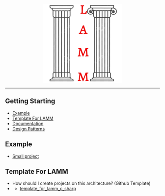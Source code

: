 <p align="center">
<img src="https://raw.githubusercontent.com/antonpichka/library_architecture_mvvm_modify/main/assets/logo_lamm.png" alt="Logo LAMM"/>
</p>

--- 

## Getting Starting

- [Example](https://github.com/antonpichka/library_architecture_mvvm_modify_c_sharp/tree/main/library_architecture_mvvm_modify_c_sharp#example)
- [Template For LAMM](https://github.com/antonpichka/library_architecture_mvvm_modify_c_sharp/tree/main/library_architecture_mvvm_modify_c_sharp#template-for-lamm)
- [Documentation](https://github.com/antonpichka/library_architecture_mvvm_modify/tree/main/package#documentation)
- [Design Patterns](https://github.com/antonpichka/library_architecture_mvvm_modify/tree/main/package#design-patterns)

## Example

- [Small project](https://github.com/antonpichka/library_architecture_mvvm_modify_c_sharp/blob/main/library_architecture_mvvm_modify_c_sharp/Example/Example.cs)

## Template For LAMM

- How should I create projects on this architecture? (Github Template)
- - [template_for_lamm_c_sharp](https://github.com/antonpichka/template_for_lamm_c_sharp)